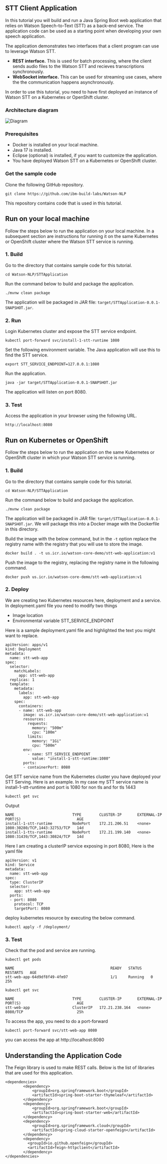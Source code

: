 ## STT Client Application
In this tutorial you will build and run a Java Spring Boot web application that relies on Watson Speech-to-Text (STT) as a back-end service. The application code can be used as a starting point when developing your own speech application.

The application demonstrates two interfaces that a client program can use to leverage Watson STT.
- **REST interface.** This is used for batch processing, where the client sends audio files to the Watson STT and recieves transcriptions synchronously.
- **WebSocket interface.** This can be used for streaming use cases, where the the communication happens asynchronously.

In order to use this tutorial, you need to have first deployed an instance of Watson STT on a Kubernetes or OpenShift cluster.

### Architecture diagram

![Diagram](architecture.png)
 
### Prerequisites
- Docker is installed on your local machine.
- Java 17 is installed.
- Eclipse (optional) is installed, if you want to customize the application.
- You have deployed Watson STT on a Kubernetes or OpenShift cluster.

### Get the sample code
Clone the following GitHub repository.
```
git clone https://github.com/ibm-build-labs/Watson-NLP
```
This repository contains code that is used in this tutorial.

## Run on your local machine

Follow the steps below to run the application on your local machine. In a subsequent section are instructions for running it on the same Kubernetes or OpenShift cluster where the Watson STT service is running.

### 1. Build
Go to the directory that contains sample code for this tutorial.
```
cd Watson-NLP/STTApplication
```
Run the command below to build and package the application.
```
./mvnw clean package
```
The application will be packaged in JAR file: `target/STTApplication-0.0.1-SNAPSHOT.jar`.

### 2. Run
Login Kubernetes cluster and expose the STT service endpoint.
```
kubectl port-forward svc/install-1-stt-runtime 1080
```
Set the following environment variable. The Java application will use this to find the STT service.
```
export STT_SERVICE_ENDPOINT=127.0.0.1:1080
```
Run the application.
```
java -jar target/STTApplication-0.0.1-SNAPSHOT.jar
```
The application will listen on port 8080. 

### 3. Test
Access the application in your browser using the following URL.
```
http://localhost:8080
```

## Run on Kubernetes or OpenShift
Follow the steps below to run the application on the same Kubernetes or OpenShift cluster in which your Watson STT service is running.

### 1. Build 
Go to the directory that contains sample code for this tutorial.
```
cd Watson-NLP/STTApplication
```
Run the command below to build and package the application.
```
./mvnw clean package
```
The application will be packaged in JAR file: `target/STTApplication-0.0.1-SNAPSHOT.jar`.  We will package this into a Docker image with the Dockerfile in this directory. 

Build the image with the below command, but in the `-t` option replace the registry name with the registry that you will use to store the image.
```
docker build . -t us.icr.io/watson-core-demo/stt-web-application:v1
```
Push the image to the registry, replacing the registry name in the following command. 
```
docker push us.icr.io/watson-core-demo/stt-web-application:v1
```

### 2. Deploy
We are creating two Kubernetes resources here, deployment and a service. In deployment.yaml file you need to modify two things
 - Image location
 - Environmental variable STT_SERVICE_ENDPOINT

Here is a sample deployment.yaml file and highlighted the text you might want to replace.
```
apiVersion: apps/v1
kind: Deployment
metadata:
  name: stt-web-app
spec:
  selector:
    matchLabels:
      app: stt-web-app
  replicas: 1
  template:
    metadata:
      labels:
        app: stt-web-app
    spec:
      containers:
      - name: stt-web-app
        image: us.icr.io/watson-core-demo/stt-web-application:v1
        resources:
          requests:
            memory: "500m"
            cpu: "100m"
          limits:
            memory: "1Gi"
            cpu: "500m"
        env:
          - name: STT_SERVICE_ENDPOINT
            value: "install-1-stt-runtime:1080"
        ports:
        - containerPort: 8080
```

Get STT service name from the Kubernetes cluster you have deployed your STT Serving. Here is an example. In my case my STT service name is install-1-stt-runtime and port is 1080 for non tls and for tls 1443
```
kubectl get svc 
```
Output
```
NAME                          TYPE        CLUSTER-IP       EXTERNAL-IP   PORT(S)                         AGE
install-1-stt-runtime         NodePort    172.21.206.51    <none>        1080:30280/TCP,1443:32753/TCP   14d
install-1-tts-runtime         NodePort    172.21.199.140   <none>        1080:31439/TCP,1443:30824/TCP   14d
```

Here I am creating a clusterIP service exposing in port 8080, Here is the yaml file
```
apiVersion: v1
kind: Service
metadata:
  name: stt-web-app
spec:
  type: ClusterIP
  selector:
    app: stt-web-app
  ports:
  - port: 8080
    protocol: TCP
    targetPort: 8080
```

deploy kubernetes resource by executing the below command.
```
kubectl apply -f /deployment/
```
### 3. Test 

Check that the pod and service are running.
```
kubectl get pods
```
```
NAME                                           READY   STATUS    RESTARTS   AGE
stt-web-app-64d9df8f49-4fm97                   1/1     Running   0          25h
```
```
kubectl get svc 
```
```
NAME                          TYPE        CLUSTER-IP       EXTERNAL-IP   PORT(S)                         AGE
stt-web-app                   ClusterIP   172.21.238.164   <none>        8080/TCP                        25h
```

To access the app, you need to do a port-forward
```
kubectl port-forward svc/stt-web-app 8080
```

you can access the app at http://localhost:8080

## Understanding the Application Code

The Feign library is used to make REST calls. Below is the list of libraries that are used for this application.
```
<dependencies>
		<dependency>
			<groupId>org.springframework.boot</groupId>
			<artifactId>spring-boot-starter-thymeleaf</artifactId>
		</dependency>
		<dependency>
			<groupId>org.springframework.boot</groupId>
			<artifactId>spring-boot-starter-web</artifactId>
		</dependency>
		<dependency>
			<groupId>org.springframework.cloud</groupId>
			<artifactId>spring-cloud-starter-openfeign</artifactId>
		</dependency>
		<dependency>
		  <groupId>io.github.openfeign</groupId>
		  <artifactId>feign-httpclient</artifactId>
		</dependency>
</dependencies>
```

